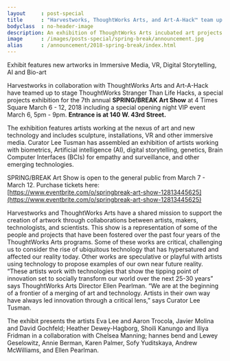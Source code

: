```yaml
---
layout     : post-special
title	   : "Harvestworks, ThoughtWorks Arts, and Art-A-Hack™ team up for SPRING/BREAK Art Show exhibition “ThoughtWorks Stranger Than Life Hacks”"
bodyclass  : no-header-image
description: An exhibition of ThoughtWorks Arts incubated art projects for Armory Week in 2018
image      : /images/posts-special/spring-break/announcement.jpg
alias      : /announcement/2018-spring-break/index.html
---
```

<p class="strapline">Exhibit features new artworks in Immersive Media, VR, Digital Storytelling, AI and Bio-art</p>

Harvestworks in collaboration with ThoughtWorks Arts and Art-A-Hack have teamed up to stage ThoughtWorks Stranger Than Life Hacks, a special projects exhibition for the 7th annual **SPRING/BREAK Art Show** at 4 Times Square March 6 - 12, 2018 including a special opening night VIP event March 6, 5pm - 9pm. **Entrance is at 140 W. 43rd Street.**

The exhibition features artists working at the nexus of art and new technology and includes sculpture, installations, VR and other immersive media. Curator Lee Tusman has assembled an exhibition of artists working with biometrics, Artificial intelligence (AI), digital storytelling, genetics, Brain Computer Interfaces (BCIs) for empathy and surveillance, and other emerging technologies.

SPRING/BREAK Art Show is open to the general public from March 7 - March 12. Purchase tickets here: [https://www.eventbrite.com/o/springbreak-art-show-12813445625](https://www.eventbrite.com/o/springbreak-art-show-12813445625)

Harvestworks and ThoughtWorks Arts have a shared mission to support the creation of artwork through collaborations between artists, makers, technologists, and scientists. This show is a representation of some of the people and projects that have been fostered over the past four years of the ThoughtWorks Arts programs. Some of these works are critical, challenging us to consider the rise of ubiquitous technology that has hypersatured and affected our reality today. Other works are speculative or playful with artists using technology to propose examples of our own near future reality. “These artists work with technologies that show the tipping point of innovation set to socially transform our world over the next 25-30 years” says ThoughtWorks Arts Director Ellen Pearlman. “We are at the beginning of a frontier of a merging of art and technology. Artists in their own way have always led innovation through a critical lens,” says Curator Lee Tusman.

The exhibit presents the artists Eva Lee and Aaron Trocola, Javier Molina and David Gochfeld; Heather Dewey-Hagborg, Shoili Kanungo and Iliya Fridman in a collaboration with Chelsea Manning; hannes bend and Lewey Geselowitz, Annie Berman, Karen Palmer, Sofy Yuditskaya, Andrew McWilliams, and Ellen Pearlman.